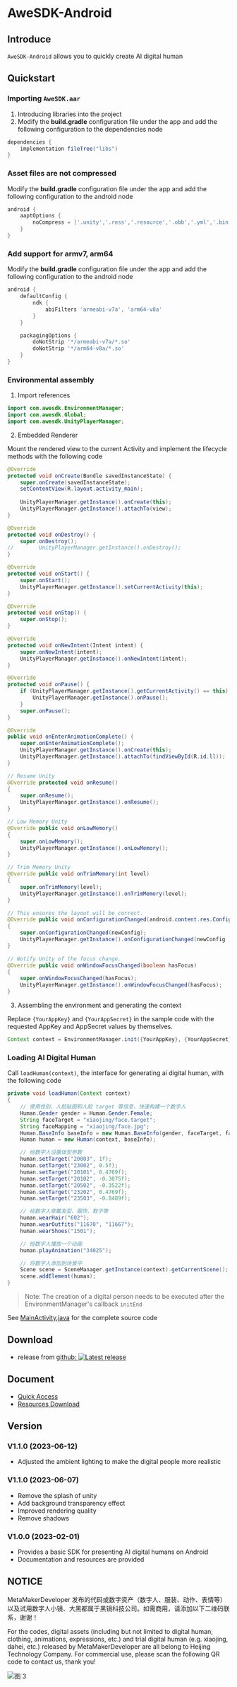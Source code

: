 # AweSDK-Android

## Introduce

`AweSDK-Android` allows you to quickly create AI digital human


## Quickstart

### Importing `AweSDK.aar` 

1. Introducing libraries into the project
2. Modify the **build.gradle** configuration file under the app and add the following configuration to the dependencies node

```gradle
dependencies {
    implementation fileTree("libs")
}
```

### Asset files are not compressed

Modify the **build.gradle** configuration file under the app and add the following configuration to the android node

```gradle
android {
    aaptOptions {
        noCompress = ['.unity','.ress','.resource','.obb','.yml','.bin','.png','.xml','.glsl','.ttf','.pts','.jpg','.json','.txt','.params','.manifest','.map','.obj','.prefab','.skeleton','.weight','.proxy','.data','.mat','.target','avatarengine/data/bundle/android/corematerials','avatarengine/data/bundle/android/human']
    }
}
```

### Add support for armv7, arm64

Modify the **build.gradle** configuration file under the app and add the following configuration to the android node

```gradle
android {
    defaultConfig {
        ndk {
            abiFilters 'armeabi-v7a', 'arm64-v8a'
        }
    }

    packagingOptions {
        doNotStrip '*/armeabi-v7a/*.so'
        doNotStrip '*/arm64-v8a/*.so'
    }
}
```

### Environmental assembly

1. Import references

```java
import com.awesdk.EnvironmentManager;
import com.awesdk.Global;
import com.awesdk.UnityPlayerManager;
```

2. Embedded Renderer

Mount the rendered view to the current Activity and implement the lifecycle methods with the following code

```java
@Override
protected void onCreate(Bundle savedInstanceState) {
    super.onCreate(savedInstanceState);
    setContentView(R.layout.activity_main);
    
    UnityPlayerManager.getInstance().onCreate(this);
    UnityPlayerManager.getInstance().attachTo(view);
}

@Override
protected void onDestroy() {
    super.onDestroy();
//        UnityPlayerManager.getInstance().onDestroy();
}

@Override
protected void onStart() {
    super.onStart();
    UnityPlayerManager.getInstance().setCurrentActivity(this);
}

@Override
protected void onStop() {
    super.onStop();
}

@Override
protected void onNewIntent(Intent intent) {
    super.onNewIntent(intent);
    UnityPlayerManager.getInstance().onNewIntent(intent);
}

@Override
protected void onPause() {
    if (UnityPlayerManager.getInstance().getCurrentActivity() == this) {
        UnityPlayerManager.getInstance().onPause();
    }
    super.onPause();
}

@Override
public void onEnterAnimationComplete() {
    super.onEnterAnimationComplete();
    UnityPlayerManager.getInstance().onCreate(this);
    UnityPlayerManager.getInstance().attachTo(findViewById(R.id.ll));
}

// Resume Unity
@Override protected void onResume()
{
    super.onResume();
    UnityPlayerManager.getInstance().onResume();
}

// Low Memory Unity
@Override public void onLowMemory()
{
    super.onLowMemory();
    UnityPlayerManager.getInstance().onLowMemory();
}

// Trim Memory Unity
@Override public void onTrimMemory(int level)
{
    super.onTrimMemory(level);
    UnityPlayerManager.getInstance().onTrimMemory(level);
}

// This ensures the layout will be correct.
@Override public void onConfigurationChanged(android.content.res.Configuration newConfig)
{
    super.onConfigurationChanged(newConfig);
    UnityPlayerManager.getInstance().onConfigurationChanged(newConfig );
}

// Notify Unity of the focus change.
@Override public void onWindowFocusChanged(boolean hasFocus)
{
    super.onWindowFocusChanged(hasFocus);
    UnityPlayerManager.getInstance().onWindowFocusChanged(hasFocus);
}
```

3. Assembling the environment and generating the context

Replace `{YourAppKey}` and `{YourAppSecret}` in the sample code with the requested AppKey and AppSecret values by themselves.

```java
Context context = EnvironmentManager.init({YourAppKey}, {YourAppSecret});
```

### Loading AI Digital Human

Call `loadHuman(context)`, the interface for generating ai digital human, with the following code

```java
private void loadHuman(Context context)
{
    // 使用性别、人脸贴图和人脸 target 等信息，快速构建一个数字人
    Human.Gender gender = Human.Gender.Female;
    String faceTarget = "xiaojing/face.target";
    String faceMapping = "xiaojing/face.jpg";
    Human.BaseInfo baseInfo = new Human.BaseInfo(gender, faceTarget, faceMapping);
    Human human = new Human(context, baseInfo);

    // 给数字人设置体型参数
    human.setTarget("20003", 1f);
    human.setTarget("23002", 0.5f);
    human.setTarget("20101", 0.4769f);
    human.setTarget("20102", -0.3075f);
    human.setTarget("20502", -0.3522f);
    human.setTarget("23202", 0.4769f);
    human.setTarget("23503", -0.8489f);

    // 给数字人穿戴发型、服饰、鞋子等
    human.wearHair("602");
    human.wearOutfits("11670", "11667");
    human.wearShoes("1501");

    // 给数字人播放一个动画
    human.playAnimation("34025");

    // 将数字人添加到场景中
    Scene scene = SceneManager.getInstance(context).getCurrentScene();
    scene.addElement(human);
}
```

> Note: The creation of a digital person needs to be executed after the EnvironmentManager's callback `initEnd`

See [MainActivity.java](https://github.com/MetaMakerDeveloper/AweSDK-Android/blob/main/MainActivity.java) for the complete source code


## Download

* release from [github: ![Latest release](https://img.shields.io/badge/release-v1.1.1-blue.svg
)](https://github.com/MetaMakerDeveloper/AweSDK-Android/releases/tag/v1.1.1)


## Document

* [Quick Access](https://help.metamaker.cn/open/528b/9595/26af)
* [Resources Download](http://developer.metamaker.cn/)

## Version

### V1.1.0 (2023-06-12) 

* Adjusted the ambient lighting to make the digital people more realistic

### V1.1.0 (2023-06-07) 

* Remove the splash of unity
* Add background transparency effect
* Improved rendering quality
* Remove shadows

### V1.0.0 (2023-02-01) 

* Provides a basic SDK for presenting AI digital humans on Android
* Documentation and resources are provided


## NOTICE

MetaMakerDeveloper 发布的代码或数字资产（数字人、服装、动作、表情等）以及试用数字人小镜、大黑都属于黑镜科技公司。如需商用，请添加以下二维码联系，谢谢！

For the codes, digital assets (including but not limited to digital human, clothing, animations, expressions, etc.) and trial digital human (e.g. xiaojing, dahei, etc.) released by MetaMakerDeveloper are all belong to Heijing Technology Company. For commercial use, please scan the following QR code to contact us, thank you!

![图 3](https://user-images.githubusercontent.com/110818144/186798509-1deb2c8a-27ce-4d41-9a89-ac2541fc1825.jpg)  
